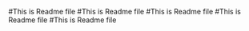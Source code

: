 #This is Readme file
#This is Readme file
#This is Readme file
#This is Readme file
#This is Readme file

